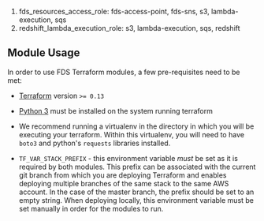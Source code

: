 1. fds_resources_access_role: fds-access-point, fds-sns,  s3, lambda-execution, sqs
2. redshift_lambda_execution_role: s3, lambda-execution, sqs, redshift


## Module Usage

In order to use FDS Terraform modules, a few pre-requisites need to be met:

* [Terraform](https://www.terraform.io/downloads.html) version `>= 0.13`


* [Python 3](https://www.python.org/downloads/) must be installed on the system running terraform


* We recommend running a virtualenv in the directory in which you will be executing your terraform. Within this virtualenv,
you will need to have `boto3` and python's `requests` libraries installed.


* `TF_VAR_STACK_PREFIX` - this environment variable *must* be set as it is required by both modules. 
This prefix can be associated with the current git branch from which you are deploying Terraform and enables deploying multiple branches 
of the same stack to the same AWS account. In the case of the master branch, the prefix should be set to an empty string. 
When deploying locally, this environment variable must be set manually in order for the modules to run.